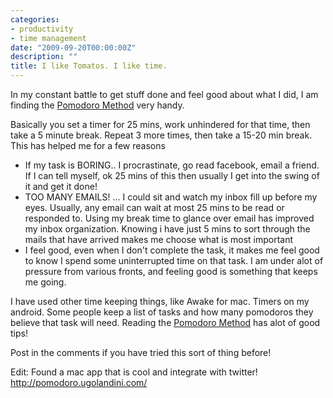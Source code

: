 ```yaml
---
categories:
- productivity
- time management
date: "2009-09-20T00:00:00Z"
description: ""
title: I like Tomatos. I like time.
---
```


In my constant battle to get stuff done and feel good about what I did, I am finding the <a href="http://www.pomodorotechnique.com/">Pomodoro Method</a> very handy.

Basically you set a timer for 25 mins, work unhindered for that time, then take a 5 minute break. Repeat 3 more times, then take a 15-20 min break. This has helped me for a few reasons

* If my  task is BORING.. I procrastinate, go read facebook, email a friend. If I can tell myself, ok 25 mins of this then usually I get into the swing of it and get it done!
* TOO MANY EMAILS! ... I could sit and watch my inbox fill up before my eyes. Usually, any email can wait at most 25 mins to be read or responded to. Using my break time to glance over email has improved my inbox organization. Knowing i have just 5 mins to sort through the mails that have arrived makes me choose what is most important
* I feel good, even when I don't complete the task, it makes me feel good to know I spend some uninterrupted time on that task. I am under alot of pressure from various fronts, and feeling good is something that keeps me going.

I have used other time keeping things, like Awake for mac. Timers on my android. Some people keep a list of tasks and how many pomodoros they believe that task will need. Reading the <a href="http://www.pomodorotechnique.com/">Pomodoro Method</a>  has alot of good tips!

Post in the comments if you have tried this sort of thing before!

Edit: Found a mac app that is cool and integrate with twitter! <a href="http://pomodoro.ugolandini.com/">http://pomodoro.ugolandini.com/</a>
